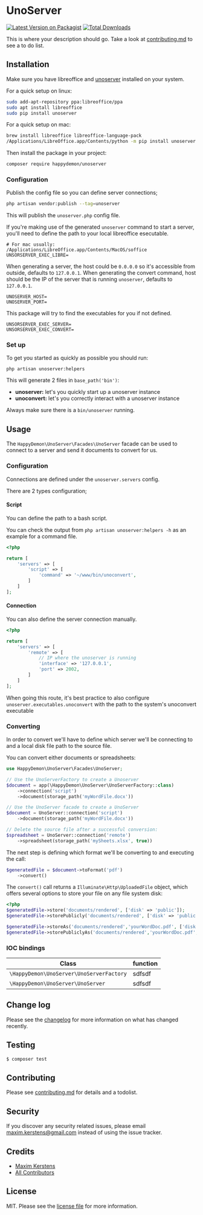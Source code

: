 # UnoServer

[![Latest Version on Packagist][ico-version]][link-packagist]
[![Total Downloads][ico-downloads]][link-downloads]

This is where your description should go. Take a look at [contributing.md](contributing.md) to see a to do list.

## Installation

Make sure you have libreoffice and [unoserver](https://github.com/unoconv/unoserver/#installation) installed on your system.

For a quick setup on linux:

``` bash
sudo add-apt-repository ppa:libreoffice/ppa
sudo apt install libreoffice
sudo pip install unoserver
```

For a quick setup on mac:

``` bash
brew install libreoffice libreoffice-language-pack
/Applications/LibreOffice.app/Contents/python -m pip install unoserver
```


Then install the package in your project:

``` bash
composer require happydemon/unoserver
```

### Configuration

Publish the config file so you can define server connections;

``` bash
php artisan vendor:publish --tag=unoserver
```
This will publish the `unoserver.php` config file.

If you're making use of the generated `unoserver` command to start a server, you'll need to define the path to your local libreoffice esecutable.
```dotenv
# For mac usually: /Applications/LibreOffice.app/Contents/MacOS/soffice
UNSORSERVER_EXEC_LIBRE=
```

When generating a server, the host could be `0.0.0.0` so it's accessible from outside, defaults to `127.0.0.1`.
When generating the convert command, host should be the IP of the server that is running `unoserver`, defaults to `127.0.0.1`.
```dotenv
UNOSERVER_HOST=
UNOSERVER_PORT=
```

This package will try to find the executables for you if not defined.
```dotenv
UNSORSERVER_EXEC_SERVER=
UNSORSERVER_EXEC_CONVERT=
```

### Set up
To get you started as quickly as possible you should run:

````shell
php artisan unoserver:helpers
````

This will generate 2 files in `base_path('bin')`:
- **unoserver:** let's you quickly start up a unoserver instance
- **unoconvert:** let's you correctly interact with a unoserver instance

Always make sure there is a `bin/unoserver` running.

## Usage
The `HappyDemon\UnoServer\Facades\UnoServer` facade can be used to connect to a server and send it documents to convert for us.

### Configuration

Connections are defined under the `unoserver.servers` config.

There are 2 types configuration;

#### Script
You can define the path to a bash script.

You can check the output from `php artisan unoserver:helpers -h` as an example for a command file.

````php
<?php

return [
    'servers' => [
        'script' => [
            'command' => '~/www/bin/unoconvert',
        ]
    ]
];
````

#### Connection
You can also define the server connection manually.

````php
<?php

return [
    'servers' => [
        'remote' => [
            // IP where the unoserver is running
            'interface' => '127.0.0.1',
            'port' => 2002,
        ]
    ]
];
````

When going this route, it's best practice to also configure `unoserver.executables.unoconvert` with the path to the system's unoconvert executable

### Converting

In order to convert we'll have to define which server we'll be connecting to and a local disk file path to the source file.

You can convert either documents or spreadsheets:

````php
use HappyDemon\UnoServer\Facades\UnoServer;

// Use the UnoServerFactory to create a Unoserver
$document = app(\HappyDemon\UnoServer\UnoServerFactory::class)
    ->connection('script')
    ->document(storage_path('myWordFile.docx'))

// Use the UnoServer facade to create a UnoServer
$document = UnoServer::connection('script')
    ->document(storage_path('myWordFile.docx'))

// Delete the source file after a successful conversion:   
$spreadsheet = UnoServer::connection('remote')
    ->spreadsheet(storage_path('mySheets.xlsx', true))
````

The next step is defining which format we'll be converting to and executing the call:

````php
$generatedFile = $document->toFormat('pdf')
    ->convert()
````

The `convert()` call returns a `Illuminate\Http\UploadedFile` object, which offers several options to store your file on any file system disk:

````php
<?php
$generatedFile->store('documents/rendered', ['disk' => 'public']);
$generatedFile->storePublicly('documents/rendered', ['disk' => 'public']);

$generatedFile->storeAs('documents/rendered','yourWordDoc.pdf', ['disk' => 'public']);
$generatedFile->storePubliclyAs('documents/rendered','yourWordDoc.pdf', ['disk' => 'public']);
````

### IOC bindings

| Class                                    | function |
|------------------------------------------|---------|
| `\HappyDemon\UnoServer\UnoServerFactory` | sdfsdf   |
| `\HappyDemon\UnoServer\UnoServer`        | sdfsdf  |

## Change log

Please see the [changelog](changelog.md) for more information on what has changed recently.

## Testing

``` bash
$ composer test
```

## Contributing

Please see [contributing.md](contributing.md) for details and a todolist.

## Security

If you discover any security related issues, please email maxim.kerstens@gmail.com instead of using the issue tracker.

## Credits

- [Maxim Kerstens][link-author]
- [All Contributors][link-contributors]

## License

MIT. Please see the [license file](license.md) for more information.

[ico-version]: https://img.shields.io/packagist/v/happydemon/unoserver?include_prereleases
[ico-downloads]: https://img.shields.io/packagist/dt/happydemon/unoserver?label=downloads&style=social

[link-packagist]: https://packagist.org/packages/happydemon/unoserver
[link-downloads]: https://packagist.org/packages/happydemon/unoserver
[link-author]: https://github.com/happydemon
[link-contributors]: ../../contributors
